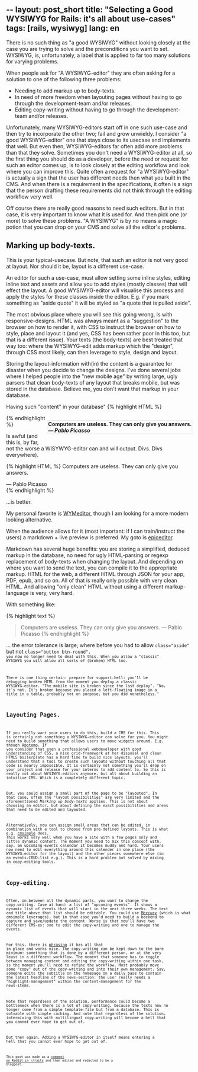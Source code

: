--
layout: post_short
title: "Selecting a Good WYSIWYG for Rails: it's all about use-cases"
tags: [rails, wysiwyg]
lang: en
---
There is no such thing as "a good WYSIWYG" without looking closely at the case you are trying to solve and the preconditions you want to set. WYSIWYG, is, unfortunately, a label that is applied to far too many solutions for varying problems.

When people ask for "A WYSIWYG-editor" they are often asking for a solution to one of the following three problems:

* Needing to add markup up to body-texts.
* In need of more freedom when layouting pages without having to go
  through the development-team and/or releases.
* Editing copy-writing without having to go through the development-team
  and/or releases.

Unfortunately, many WYSIWYG-editors start off in one such use-case and then try to incorporate the other two; fail and grow unwieldy. I consider "a good WYSIWYG-editor" one that stays close to its usecase and implements that well. But even then, WYSIWYG-editors far often add more problems than that they solve. Sometimes you don't need a WYSIWYG-editor at all, so the first thing you should do as a developer, before the need or request for such an editor comes up, is to look closely at the editing workflow and look where you can improve this. Quite often a request for "a WYSIWYG-editor" is actually a sign that the user has different needs then what you built in the CMS. And when there is a requirement in the specifications, it often is a sign that the person drafting these requirements did not think through the editing workflow very well. 

Off course there are really good reasons to need such editors. But in
that case, it is very important to know what it is used for. And then
pick one (or more) to solve these problems. "A WYSIWYG" is by no means a
magic potion that you can drop on your CMS and solve all the editor's
problems.

## Marking up body-texts.

This is your typical-usecase. But note, that such an editor is not very good at layout. Nor should it be, layout is a different use-case.

An editor for such a use-case, must allow setting some inline styles, editing inline text and assets and allow you to add styles (mostly classes) that will effect the layout. A good WYSIWYG-editor will visualise this process and apply the styles for these classes inside the editor. E.g. if you mark something as "aside quote" it will be styled as "a quote that is pulled aside".

The most obvious place where you will see this going wrong, is with responsive-designs. HTML was always meant as a "suggestion" to the browser on how to render it, with CSS to instruct the browser on how to style, place and layout it (and yes, CSS has been rather poor in this too, but that is a different issue). Your texts (the body-texts) are best treated that way too: where the WYSIWYG-edit adds markup which the "design", through CSS most likely, can then leverage to style, design and layout. 

Storing the layout-information with(in) the content is a guarantee for disaster when you decide to change the designs. I've done several jobs where I helped people into the "new mobile age" by writing large, ugly parsers that clean body-texts of any layout that breaks mobile, but was stored in the database. Believe me, you don't want that markup in your database.

Having such "content" in your database"
{% highlight HTML %}
<p style="float:right; border: 2px solid #eee;">
  <b>Computers are useless. They can only give you answers.</b></br>
  <b><i>— Pablo Picasso</i></b>
</p>
{% endhighlight %}

Is awful (and this is, by far, not the worse a WISYWYG-editor can and
will output. Divs. Divs everywhere).

{% highlight HTML %}
<quote class="aside">
  Computers are useless. They can only give you answers.
  <footer>— Pablo Picasso</footer>
</quote>
{% endhighlight %}

...is better.

My personal favorite is [WYMeditor](http://wymeditor.github.io), though I am looking for a more modern looking alternative. 

When the audience allows for it (most important: if I can train/instruct the users) a markdown + live preview is preferred. My goto is [epiceditor](http://oscargodson.github.io/EpicEditor/).

Markdown has several huge benefits: you are storing a simplified, deduced markup in the database, no need for ugly HTML-parsing or regexp replacement of body-texts when changing the layout. And depending on where you want to send the text, you can compile it to the appropriate markup. HTML for the web, a different HTML through JSON for your app, PDF, epub, and so on. All of that is really only possible with very clean HTML. And allowing "only clean" HTML without using a different markup-language is very, very hard.

With something like:

{% highlight text %}
> Computers are useless. They can only give you answers.
> — Pablo Picasso
{% endhighlight %}

... the error tolerance is large; where before you had to allow <code>class="aside"</code> but not <code>class="button btn-round"<code>, you now no longer need to deal with this. When you allow a "classic" WYSIWYG you  will allow all sorts of (broken) HTML too. 

There is one thing certain: prepare for support-hell: you'll be debugging broken HTML from the moment you deploy a classic WYSIWYG-editor. "The mobile site is broken since the last deploy". "No, it's not. It's broken because you placed a left-floating image in a title in a table, probably not on purpose, but you did nonetheless."

## Layouting Pages.

If you really want your users to do this, build a CMS for this. This is certainly not something a WYSIWYG-editor can solve for you. You might need to build something that allows users to move widgets around. E.g. though [Apotomo](https://github.com/apotonick/apotomo). If you consider that even a professional webdeveloper with good understanding of CSS, a nice grid-framework at her disposal and clean HTML5 boilerplate has a hard time to build nice layouts, you'll understand that a tool to create such layouts without touching all that code is nearly impossible. It is certainly not something you'll drop on your project and release for your interns to add content to. So this is really not about WYSIWYG-editors anymore, but all about building an intuitive CMS. Which is a completely different topic.

But, you could assign a small part of the page to be "layouted". In that case, often the "layout possibilities" are very limited and the aforementioned *Marking up body-texts* applies. This is not about choosing an editor, but about defining the exact possibilities and areas that need to be edited and layouted.

Alternatively, you can assign small areas that can be edited, in combination with a tool to choose from pre-defined layouts. This is what e.g. [cmsimple](https://github.com/modeset/cmsimple) does. This works very well when you have a site with a few pages only and little dynamic content. The moment you need to mix this concept with, say, an upcoming-events calendar it becomes muddy and hard. Your users now need to edit everything around this calender in one place (the WYSIWYG-editor for the layout) and the other pieces somewhere else (in an events-CRUD-list e.g.). This is a hard problem but solved by mixing in copy-editing tools.

## Copy-editing.

Often, in-between all the dynamic parts, you want to change the copy-writing. Case at hand: a list of "upcoming events". It shows a dynamic list of events that will start in the next three weeks. The text and title above that list should be editable. You could use [Mercury](http://jejacks0n.github.io/mercury/) (which is what cmsimple leverages), but in that case you'd need to build a backend to capture and save/update the content. Worse is that you'll have two different CMS-es: one to edit the copy-writing and one to manage the events. 

For this, there is [phrasing](http://opensourcerails.com/phrasing/) it has all that in place and works nice. The copy-writing can be kept down to the bare minimum: something that is done by a different person, or at the very least in a different workflow. The moment that someone has to toggle between managing content and editing the copy-writing within one task, is the moment you'll need to refine the workflow. Most probably move some "copy" out of the copy-writing and into their own management. Say, someone edits the subtitle on the homepage on a daily base to contain the latest headline of the news-section: the user really needs a "highlight-management" within the content-management for the news-items.

Note that regardless of the solution, performance could become a bottleneck when there is a lot of copy-writing, because the texts now no longer come from a simple template-file but from a database. This is solvable with simple caching. And note that regardless of the solution, intermixing this with multilingual copy-writing will become a hell that you cannot ever hope to get out of.

But then again. Adding a WYSIWYG-editor in itself means entering a hell
that you cannot ever hope to get out of.

<small>This post was made as a [comment on Reddit in r/rails](http://www.reddit.com/r/rails/comments/2ukgm3/looking_for_a_good_wysiwyg/) and then edited and redacted to be a blogpost.</small>
